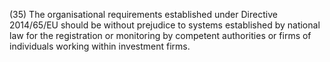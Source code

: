 (35) The organisational requirements established under Directive 2014/65/EU should be without prejudice to systems established by national law for the registration or monitoring by competent authorities or firms of individuals working within investment firms.